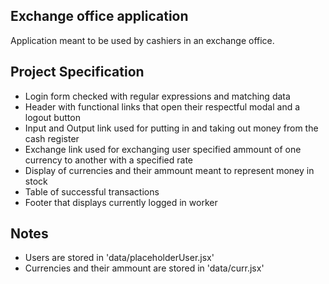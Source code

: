## Exchange office application

Application meant to be used by cashiers in an exchange office.

## Project Specification

- Login form checked with regular expressions and matching data
- Header with functional links that open their respectful modal and a logout button
- Input and Output link used for putting in and taking out money from the cash register
- Exchange link used for exchanging user specified ammount of one currency to another with a specified rate
- Display of currencies and their ammount meant to represent money in stock
- Table of successful transactions
- Footer that displays currently logged in worker

## Notes

- Users are stored in 'data/placeholderUser.jsx'
- Currencies and their ammount are stored in 'data/curr.jsx'